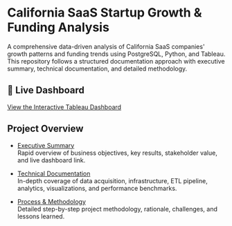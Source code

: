 # California SaaS Startup Growth & Funding Analysis

A comprehensive data-driven analysis of California SaaS companies' growth patterns and funding trends using PostgreSQL, Python, and Tableau. This repository follows a structured documentation approach with executive summary, technical documentation, and detailed methodology.

## 🚀 Live Dashboard

[View the Interactive Tableau Dashboard](https://public.tableau.com/app/profile/farooq.syed6811/viz/CaliforniaSaaSStartupGrowthFundingAnalysis_17511350716100/CaliforniaSaaSStartupGrowthFundingAnalysis?publish=yes)

## Project Overview
- [Executive Summary](executive-summary.md)  
  Rapid overview of business objectives, key results, stakeholder value, and live dashboard link.

- [Technical Documentation](technical-documentation.md)  
  In-depth coverage of data acquisition, infrastructure, ETL pipeline, analytics, visualizations, and performance benchmarks.

- [Process & Methodology](process.md)  
  Detailed step-by-step project methodology, rationale, challenges, and lessons learned.
